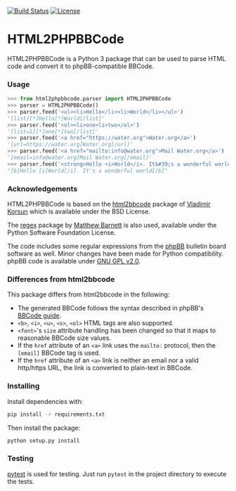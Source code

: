 [![Build Status](https://travis-ci.org/tdiam/html2phpbbcode.svg?branch=master)](https://travis-ci.org/tdiam/html2phpbbcode)
[![License](https://img.shields.io/badge/License-BSD%203--Clause-orange.svg)](https://opensource.org/licenses/BSD-3-Clause)

# HTML2PHPBBCode

HTML2PHPBBCode is a Python 3 package that can be used to parse HTML code and convert it to phpBB-compatible BBCode.

### Usage

```python
>>> from html2phpbbcode.parser import HTML2PHPBBCode
>>> parser = HTML2PHPBBCode()
>>> parser.feed('<ul><li>Hello</li><li>World</li></ul>')
'[list][*]Hello[*]World[/list]'
>>> parser.feed('<ol><li>one<li>two</ol>')
'[list=1][*]one[*]two[/list]'
>>> parser.feed('<a href="https://water.org">Water.org</a>')
'[url=https://water.org]Water.org[/url]'
>>> parser.feed('<a href="mailto:info@water.org">Mail Water.org</a>')
'[email=info@water.org]Mail Water.org[/email]'
>>> parser.feed('<strong>Hello <i>World</i>. It&#39;s a wonderful world</strong>')
"[b]Hello [i]World[/i]. It's a wonderful world[/b]"
```

### Acknowledgements

HTML2PHPBBCode is based on the [html2bbcode](https://bitbucket.org/amigo/html2bbcode) package of [Vladimir Korsun](mailto:korsun.vladimir@gmail.com) which is available under the BSD License.

The [regex](https://pypi.org/project/regex/) package by [Matthew Barnett](mailto:regex@mrabarnett.plus.com) is also used, available under the Python Software Foundation License.

The code includes some regular expressions from the [phpBB](https://github.com/phpbb/area51-phpbb3) bulletin board software as well. Minor changes have been made for Python compatibility. phpBB code is available under [GNU GPL v2.0](https://opensource.org/licenses/gpl-2.0.php).

### Differences from html2bbcode

This package differs from html2bbcode in the following:
* The generated BBCode follows the syntax described in phpBB's [BBCode guide](https://www.phpbb.com/community/help/bbcode).
* `<b>`, `<i>`, `<u>`, `<s>`, `<ol>` HTML tags are also supported.
* `<font>`'s `size` attribute handling has been changed so that it maps to reasonable BBCode size values.
* If the `href` attribute of an `<a>` link uses the `mailto:` protocol, then the `[email]` BBCode tag is used.
* If the `href` attribute of an `<a>` link is neither an email nor a valid http/https URL, the link is converted to plain-text in BBCode.

### Installing

Install dependencies with:

```bash
pip install -r requirements.txt
```

Then install the package:

```bash
python setup.py install
```

### Testing

[pytest](https://pytest.org) is used for testing. Just run `pytest` in the project directory to execute the tests.